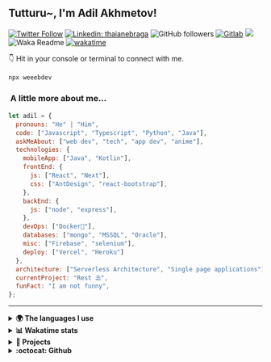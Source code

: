 <h2>Tutturu~<img src="img/tuturu.gif" width="45" alt="">, I'm Adil Akhmetov! <img src="img/miku-dance.gif" width="50" alt=""></h2>
<img align='right' src="img/miku.gif" width="230" alt="">
<a href="https://sdu.edu.kz/"><img src="img/sdu-ahegao.svg" align="right" width="100" alt=""></a>
</em></p>

[![Twitter Follow](https://img.shields.io/twitter/follow/weeebdev?label=Follow)](https://twitter.com/intent/follow?screen_name=weeebdev)
[![Linkedin: thaianebraga](https://img.shields.io/badge/-adildev-blue?style=flat-square&logo=Linkedin&logoColor=white&link=https://www.linkedin.com/in/adildev/)](https://www.linkedin.com/in/adildev/)
![GitHub followers](https://img.shields.io/github/followers/weeebdev?label=Follow&style=flat-square)
[![Gitlab](https://img.shields.io/badge/Gitlab-weeebdev-orange?style=flat-square&logo=gitlab)](https://gitlab.com/weeebdev)
![](https://visitor-badge.glitch.me/badge?page_id=weeebdev.weeebdev)
![Waka Readme](https://github.com/weeebdev/weeebdev/workflows/Waka%20Readme/badge.svg)
[![wakatime](https://wakatime.com/badge/user/1fb6390f-222e-4088-8de8-840ef1443858.svg)](https://wakatime.com/@1fb6390f-222e-4088-8de8-840ef1443858)
<!-- [![Leetcode badge](https://leetcode-badge.chyroc.cn/?name=user3449f)](https://leetcode.com/user3449f/) -->

👇 Hit in your console or terminal to connect with me.

```bash
npx weeebdev
```

### <img src="https://media.giphy.com/media/VgCDAzcKvsR6OM0uWg/giphy.gif" width="50" alt=""> A little more about me...

```javascript
let adil = {
  pronouns: "He" | "Him",
  code: ["Javascript", "Typescript", "Python", "Java"],
  askMeAbout: ["web dev", "tech", "app dev", "anime"],
  technologies: {
    mobileApp: ["Java", "Kotlin"],
    frontEnd: {
      js: ["React", "Next"],
      css: ["AntDesign", "react-bootstrap"],
    },
    backEnd: {
      js: ["node", "express"],
    },
    devOps: ["Docker🐳"],
    databases: ["mongo", "MSSQL", "Oracle"],
    misc: ["Firebase", "selenium"],
    deploy: ["Vercel", "Heroku"]
  },
  architecture: ["Serverless Architecture", "Single page applications"],
  currentProject: "Rest ⛱",
  funFact: "I am not funny",
};
```

---

<details>
  <summary><b>🌍 The languages I use</b></summary>
  <hr>
  
  
| ⏰ Past month | ⌛️ Past Year |
|---|---|
| <a href="https://wakatime.com/@adildev"><img src="https://wakatime.com/share/@adilDev/4ebe423a-b427-4031-b073-d221b9528df7.svg" height="300px"></a> | <a href="https://wakatime.com/@adildev"><img src="https://wakatime.com/share/@adilDev/1b4a30f1-9a7f-47fe-b8d2-0fc90f37fcd3.svg" height="300px"></a> |
</details>

<details>
<summary><b>📊 Wakatime stats</b><br></summary>
<div>
<hr/>

<!--START_SECTION:waka-->
![Code Time](http://img.shields.io/badge/Code%20Time-6%2C015%20hrs%2048%20mins-blue)

![Profile Views](http://img.shields.io/badge/Profile%20Views-5-blue)

![Lines of code](https://img.shields.io/badge/From%20Hello%20World%20I%27ve%20Written-48.8%20million%20lines%20of%20code-blue)

**🐱 My GitHub Data** 

> 📦 1.5 MB Used in GitHub's Storage 
 > 
> 🏆 233 Contributions in the Year 2025
 > 
> 💼 Opted to Hire
 > 
> 📜 76 Public Repositories 
 > 
> 🔑 22 Private Repositories 
 > 
**I'm an Early 🐤** 

```text
🌞 Morning                452 commits         █░░░░░░░░░░░░░░░░░░░░░░░░   05.07 % 
🌆 Daytime                4102 commits        ████████████░░░░░░░░░░░░░   46.00 % 
🌃 Evening                3485 commits        ██████████░░░░░░░░░░░░░░░   39.08 % 
🌙 Night                  879 commits         ██░░░░░░░░░░░░░░░░░░░░░░░   09.86 % 
```
📅 **I'm Most Productive on Tuesday** 

```text
Monday                   1061 commits        ███░░░░░░░░░░░░░░░░░░░░░░   11.90 % 
Tuesday                  2204 commits        ██████░░░░░░░░░░░░░░░░░░░   24.71 % 
Wednesday                1084 commits        ███░░░░░░░░░░░░░░░░░░░░░░   12.16 % 
Thursday                 1208 commits        ███░░░░░░░░░░░░░░░░░░░░░░   13.55 % 
Friday                   544 commits         ██░░░░░░░░░░░░░░░░░░░░░░░   06.10 % 
Saturday                 1025 commits        ███░░░░░░░░░░░░░░░░░░░░░░   11.49 % 
Sunday                   1792 commits        █████░░░░░░░░░░░░░░░░░░░░   20.09 % 
```


📊 **This Week I Spent My Time On** 

```text
🕑︎ Time Zone: Asia/Almaty

💬 Programming Languages: 
Other                    4 hrs 17 mins       █████████░░░░░░░░░░░░░░░░   36.36 % 
Markdown                 1 hr 59 mins        ████░░░░░░░░░░░░░░░░░░░░░   16.85 % 
TypeScript               1 hr 41 mins        ████░░░░░░░░░░░░░░░░░░░░░   14.28 % 
HTTP Request             1 hr 33 mins        ███░░░░░░░░░░░░░░░░░░░░░░   13.13 % 
JavaScript               1 hr 16 mins        ███░░░░░░░░░░░░░░░░░░░░░░   10.80 % 

🔥 Editors: 
Cursor                   6 hrs 7 mins        █████████████░░░░░░░░░░░░   51.83 % 
fish                     4 hrs 8 mins        █████████░░░░░░░░░░░░░░░░   35.04 % 
Postman                  1 hr 33 mins        ███░░░░░░░░░░░░░░░░░░░░░░   13.13 % 

🐱‍💻 Projects: 
Terminal                 3 hrs 44 mins       ████████░░░░░░░░░░░░░░░░░   31.72 % 
procontests              2 hrs 46 mins       ██████░░░░░░░░░░░░░░░░░░░   23.46 % 
bpm-pages                1 hr 51 mins        ████░░░░░░░░░░░░░░░░░░░░░   15.75 % 
mat354                   1 hr 43 mins        ████░░░░░░░░░░░░░░░░░░░░░   14.60 % 
mat364                   59 mins             ██░░░░░░░░░░░░░░░░░░░░░░░   08.46 % 

💻 Operating System: 
Mac                      11 hrs 49 mins      █████████████████████████   100.00 % 
```

**I Mostly Code in Jupyter Notebook** 

```text
Jupyter Notebook         16 repos            ████░░░░░░░░░░░░░░░░░░░░░   14.81 % 
Python                   13 repos            ███░░░░░░░░░░░░░░░░░░░░░░   12.04 % 
HTML                     10 repos            ██░░░░░░░░░░░░░░░░░░░░░░░   09.26 % 
Shell                    3 repos             █░░░░░░░░░░░░░░░░░░░░░░░░   02.78 % 
Smali                    1 repo              ░░░░░░░░░░░░░░░░░░░░░░░░░   00.93 % 
```



**Timeline**

![Lines of Code chart](https://raw.githubusercontent.com/weeebdev/weeebdev/master/assets/bar_graph.png)


 Last Updated on 11/10/2025 01:43:35 UTC
<!--END_SECTION:waka-->
</div>
</details>

<details>
<summary><b>🧾 Projects</b></summary>
<hr>

|Project|Status|
|---|---|
|[![ReadMe Card](https://github-readme-stats.vercel.app/api/pin/?username=weeebdev&repo=waifu.pics&theme=dracula)](https://github.com/weeebdev/waifu.pics)|[![time tracker](https://wakatime.com/badge/github/weeebdev/waifu.pics.svg)](https://wakatime.com/badge/github/weeebdev/waifu.pics)|
|[![ReadMe Card](https://github-readme-stats.vercel.app/api/pin/?username=mentor-ship&repo=mentorship&theme=dracula)](https://github.com/Mentor-ship/Mentorship)|[![time tracker](https://wakatime.com/badge/github/Mentor-ship/Mentorship.svg)](https://wakatime.com/badge/github/Mentor-ship/Mentorship)|
|[![ReadMe Card](https://github-readme-stats.vercel.app/api/pin/?username=masters-and-Abu&repo=tolqyn&theme=dracula)](https://github.com/Masters-and-Abu/Tolqyn)|[![time tracker](https://wakatime.com/badge/github/Masters-and-Abu/Tolqyn.svg)](https://wakatime.com/badge/github/Masters-and-Abu/Tolqyn)|
|[![ReadMe Card](https://github-readme-stats.vercel.app/api/pin/?username=dracula&repo=unigram&theme=dracula)](https://github.com/dracula/unigram)||

</details>

<details>
  <summary><b>:octocat: Github</b></summary>
  <hr>
  <a href="https://sourcekarma.vercel.app/weeebdev"><img src="https://sourcekarma-og.vercel.app/api/weeebdev/github" alt="" align="left"/></a>
  <img src="https://github-readme-stats.vercel.app/api?username=weeebdev&show_icons=true&theme=dracula&hide_title=true&hide_rank=true&count_private=true" align="right"/>
</details>
<div align="center">
  <kbd>
    <img src="https://waifu.now.sh/sfw/hug" alt="">
  </kbd>
</div>
